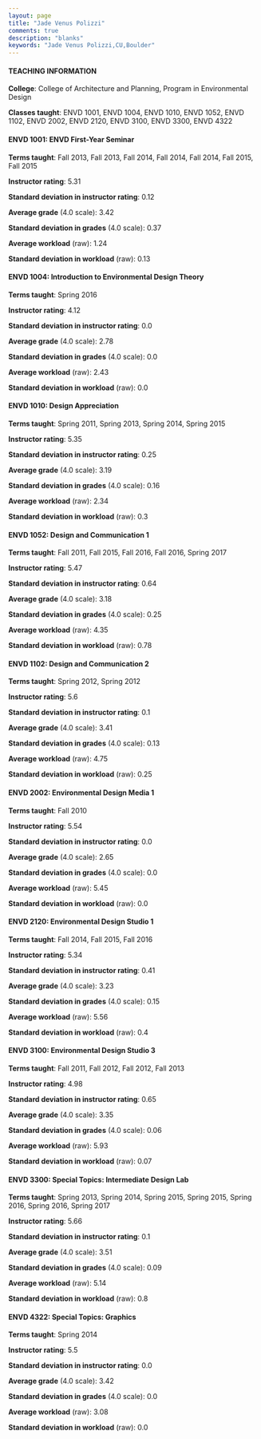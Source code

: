 ```yaml
---
layout: page
title: "Jade Venus Polizzi" 
comments: true
description: "blanks"
keywords: "Jade Venus Polizzi,CU,Boulder"
---
```

<head>
<script src="https://ajax.googleapis.com/ajax/libs/jquery/2.1.3/jquery.min.js"></script>
<script src="https://dl.dropboxusercontent.com/s/pc42nxpaw1ea4o9/highcharts.js?dl=0"></script>
<!-- <script src="../assets/js/highcharts.js"></script> -->
<style type="text/css">@font-face {
	font-family: "Bebas Neue";
	src: url(https://www.filehosting.org/file/details/544349/BebasNeue Regular.otf) format("opentype");
	}
	h1.Bebas { 
		font-family: "Bebas Neue", Verdana, Tahoma;
	}
</style>
</head>
	   
#### TEACHING INFORMATION

**College**: College of Architecture and Planning, Program in Environmental Design

**Classes taught**: ENVD 1001, ENVD 1004, ENVD 1010, ENVD 1052, ENVD 1102, ENVD 2002, ENVD 2120, ENVD 3100, ENVD 3300, ENVD 4322

#### ENVD 1001: ENVD First-Year Seminar

**Terms taught**: Fall 2013, Fall 2013, Fall 2014, Fall 2014, Fall 2014, Fall 2015, Fall 2015

**Instructor rating**: 5.31

**Standard deviation in instructor rating**: 0.12

**Average grade** (4.0 scale): 3.42

**Standard deviation in grades** (4.0 scale): 0.37

**Average workload** (raw): 1.24

**Standard deviation in workload** (raw): 0.13

#### ENVD 1004: Introduction to Environmental Design Theory

**Terms taught**: Spring 2016

**Instructor rating**: 4.12

**Standard deviation in instructor rating**: 0.0

**Average grade** (4.0 scale): 2.78

**Standard deviation in grades** (4.0 scale): 0.0

**Average workload** (raw): 2.43

**Standard deviation in workload** (raw): 0.0

#### ENVD 1010: Design Appreciation

**Terms taught**: Spring 2011, Spring 2013, Spring 2014, Spring 2015

**Instructor rating**: 5.35

**Standard deviation in instructor rating**: 0.25

**Average grade** (4.0 scale): 3.19

**Standard deviation in grades** (4.0 scale): 0.16

**Average workload** (raw): 2.34

**Standard deviation in workload** (raw): 0.3

#### ENVD 1052: Design and Communication 1

**Terms taught**: Fall 2011, Fall 2015, Fall 2016, Fall 2016, Spring 2017

**Instructor rating**: 5.47

**Standard deviation in instructor rating**: 0.64

**Average grade** (4.0 scale): 3.18

**Standard deviation in grades** (4.0 scale): 0.25

**Average workload** (raw): 4.35

**Standard deviation in workload** (raw): 0.78

#### ENVD 1102: Design and Communication 2

**Terms taught**: Spring 2012, Spring 2012

**Instructor rating**: 5.6

**Standard deviation in instructor rating**: 0.1

**Average grade** (4.0 scale): 3.41

**Standard deviation in grades** (4.0 scale): 0.13

**Average workload** (raw): 4.75

**Standard deviation in workload** (raw): 0.25

#### ENVD 2002: Environmental Design Media 1

**Terms taught**: Fall 2010

**Instructor rating**: 5.54

**Standard deviation in instructor rating**: 0.0

**Average grade** (4.0 scale): 2.65

**Standard deviation in grades** (4.0 scale): 0.0

**Average workload** (raw): 5.45

**Standard deviation in workload** (raw): 0.0

#### ENVD 2120: Environmental Design Studio 1

**Terms taught**: Fall 2014, Fall 2015, Fall 2016

**Instructor rating**: 5.34

**Standard deviation in instructor rating**: 0.41

**Average grade** (4.0 scale): 3.23

**Standard deviation in grades** (4.0 scale): 0.15

**Average workload** (raw): 5.56

**Standard deviation in workload** (raw): 0.4

#### ENVD 3100: Environmental Design Studio 3

**Terms taught**: Fall 2011, Fall 2012, Fall 2012, Fall 2013

**Instructor rating**: 4.98

**Standard deviation in instructor rating**: 0.65

**Average grade** (4.0 scale): 3.35

**Standard deviation in grades** (4.0 scale): 0.06

**Average workload** (raw): 5.93

**Standard deviation in workload** (raw): 0.07

#### ENVD 3300: Special Topics: Intermediate Design Lab

**Terms taught**: Spring 2013, Spring 2014, Spring 2015, Spring 2015, Spring 2016, Spring 2016, Spring 2017

**Instructor rating**: 5.66

**Standard deviation in instructor rating**: 0.1

**Average grade** (4.0 scale): 3.51

**Standard deviation in grades** (4.0 scale): 0.09

**Average workload** (raw): 5.14

**Standard deviation in workload** (raw): 0.8

#### ENVD 4322: Special Topics: Graphics

**Terms taught**: Spring 2014

**Instructor rating**: 5.5

**Standard deviation in instructor rating**: 0.0

**Average grade** (4.0 scale): 3.42

**Standard deviation in grades** (4.0 scale): 0.0

**Average workload** (raw): 3.08

**Standard deviation in workload** (raw): 0.0

